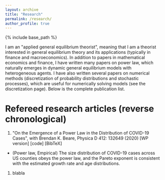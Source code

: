 ```yaml
---
layout: archive
title: "Research"
permalink: /research/
author_profile: true
---
```


{% include base_path %}

I am an "applied general equilibrium theorist", meaning that I am a theorist interested in general equilibrium theory and its applications (typically in finance and macroeconomics). In addition to papers in mathematical economics and finance, I have written many papers on power law, which naturally emerges in dynamic general equilibrium models with heterogeneous agents. I have also written several papers on numerical methods (discretization of probability distributions and stochastic processes), which are useful for numerically solving models (see the discretization page). Below is the complete publication list.

Refereed research articles (reverse chronological)
=====

1. "On the Emergence of a Power Law in the Distribution of COVID-19 Cases", with Brendan K. Beare, Physica D 412: 132649 (2020) [WP version] [code] [BibTeX]
  - (Power law, Empirical) The size distribution of COVID-19 cases across US counties obeys the power law, and the Pareto exponent is consistent with the estimated growth rate and age distributions.
1. blabla
